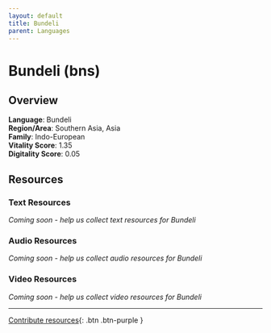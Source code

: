 ```yaml
---
layout: default
title: Bundeli
parent: Languages
---
```


# Bundeli (bns)

## Overview

**Language**: Bundeli  
**Region/Area**: Southern Asia, Asia  
**Family**: Indo-European  
**Vitality Score**: 1.35  
**Digitality Score**: 0.05  

## Resources

### Text Resources
*Coming soon - help us collect text resources for Bundeli*

### Audio Resources
*Coming soon - help us collect audio resources for Bundeli*

### Video Resources
*Coming soon - help us collect video resources for Bundeli*

---

[Contribute resources](https://fairtrain.github.io/){: .btn .btn-purple }
